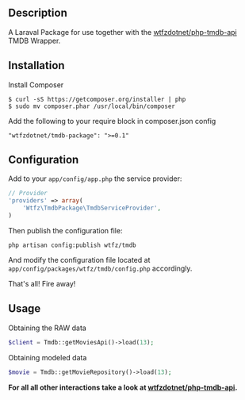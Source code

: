 Description
----------------

A Laraval Package for use together with the [wtfzdotnet/php-tmdb-api](https://github.com/wtfzdotnet/php-tmdb-api) TMDB Wrapper.

Installation
------------
Install Composer

```
$ curl -sS https://getcomposer.org/installer | php
$ sudo mv composer.phar /usr/local/bin/composer
```

Add the following to your require block in composer.json config

```
"wtfzdotnet/tmdb-package": ">=0.1"
```

Configuration
----------------
Add to your `app/config/app.php` the service provider:

```php
// Provider
'providers' => array(
    'Wtfz\TmdbPackage\TmdbServiceProvider',
)
```

Then publish the configuration file:

```
php artisan config:publish wtfz/tmdb
```

And modify the configuration file located at `app/config/packages/wtfz/tmdb/config.php` accordingly.

That's all! Fire away!

Usage
----------------

Obtaining the RAW data

```php
$client = Tmdb::getMoviesApi()->load(13);
```

Obtaining modeled data

```php
$movie = Tmdb::getMovieRepository()->load(13);
```

**For all all other interactions take a look at [wtfzdotnet/php-tmdb-api](https://github.com/wtfzdotnet/php-tmdb-api).**
